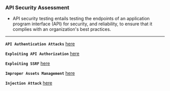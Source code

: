 ### API Security Assessment

- API security testing entails testing the endpoints of an application program interface (API) for security, and reliability, to ensure that it complies with an organization's best practices.

---

**`API Authentication Attacks`** [here](https://github.com/Jkrathod/API/blob/main/API%20Authentication%20Attacks.md)

**`Exploiting API Authorization`** [here](https://github.com/Jkrathod/API/blob/main/Exploiting%20API%20Authorization.md)

**`Exploiting SSRF`** [here](https://github.com/Jkrathod/API/blob/main/Exploiting%20SSRF.md)

**`Improper Assets Management`** [here](https://github.com/Jkrathod/API/blob/main/Improper%20Assets%20Management.md)

**`Injection Attack`** [here](https://github.com/Jkrathod/API/blob/main/Injection%20Attack.md)
